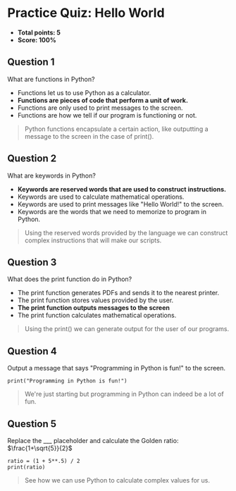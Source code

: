 # Practice Quiz: Hello World
* **Total points: 5**
* **Score: 100%**

## Question 1

What are functions in Python?
* Functions let us to use Python as a calculator.
* **Functions are pieces of code that perform a unit of work.**
* Functions are only used to print messages to the screen.
* Functions are how we tell if our program is functioning or not.

> Python functions encapsulate a certain action, like outputting a message to the screen in the case of print().

## Question 2

What are keywords in Python?
* **Keywords are reserved words that are used to construct instructions.**
* Keywords are used to calculate mathematical operations.
* Keywords are used to print messages like "Hello World!" to the screen.
* Keywords are the words that we need to memorize to program in Python.

> Using the reserved words provided by the language we can construct complex instructions that will make our scripts.

## Question 3

What does the print function do in Python?
* The print function generates PDFs and sends it to the nearest printer.
* The print function stores values provided by the user.
* **The print function outputs messages to the screen**
* The print function calculates mathematical operations.

> Using the print() we can generate output for the user of our programs.

## Question 4

Output a message that says "Programming in Python is fun!" to the screen.

```
print("Programming in Python is fun!")
```

> We're just starting but programming in Python can indeed be a lot of fun.

## Question 5

Replace the ___ placeholder and calculate the Golden ratio: $\frac{1+\sqrt{5}}{2}$

```
ratio = (1 + 5**.5) / 2
print(ratio)
```

> See how we can use Python to calculate complex values for us.